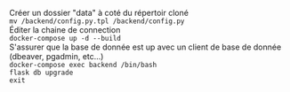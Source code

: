 Créer un dossier "data" à coté du répertoir cloné  
`mv /backend/config.py.tpl /backend/config.py`  
Éditer la chaine de connection  
`docker-compose up -d --build`  
S'assurer que la base de donnée est up avec un client de base de donnée (dbeaver, pgadmin, etc...)  
`docker-compose exec backend /bin/bash`  
`flask db upgrade`  
`exit`  